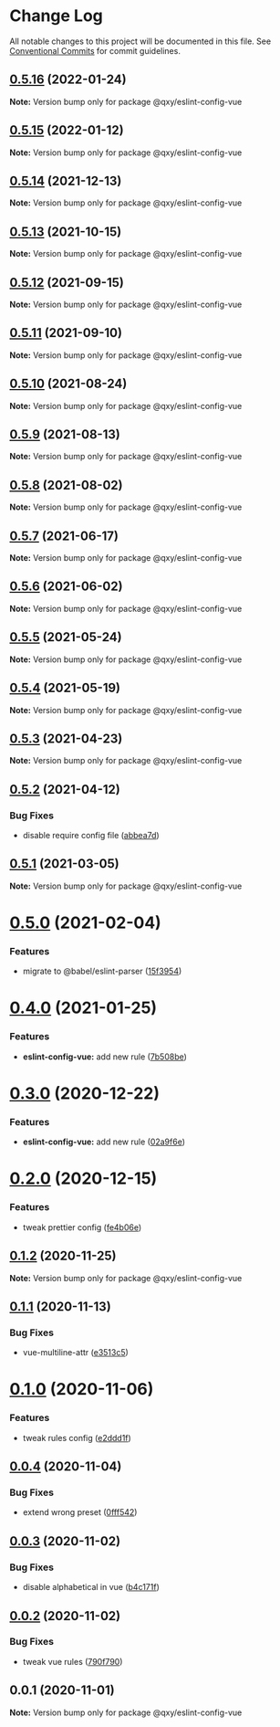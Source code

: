 # Change Log

All notable changes to this project will be documented in this file.
See [Conventional Commits](https://conventionalcommits.org) for commit guidelines.

## [0.5.16](https://github.com/qxy-fe/configs/compare/@qxy/eslint-config-vue@0.5.15...@qxy/eslint-config-vue@0.5.16) (2022-01-24)

**Note:** Version bump only for package @qxy/eslint-config-vue





## [0.5.15](https://github.com/qxy-fe/configs/compare/@qxy/eslint-config-vue@0.5.14...@qxy/eslint-config-vue@0.5.15) (2022-01-12)

**Note:** Version bump only for package @qxy/eslint-config-vue





## [0.5.14](https://github.com/qxy-fe/configs/compare/@qxy/eslint-config-vue@0.5.13...@qxy/eslint-config-vue@0.5.14) (2021-12-13)

**Note:** Version bump only for package @qxy/eslint-config-vue





## [0.5.13](https://github.com/qxy-fe/configs/compare/@qxy/eslint-config-vue@0.5.12...@qxy/eslint-config-vue@0.5.13) (2021-10-15)

**Note:** Version bump only for package @qxy/eslint-config-vue





## [0.5.12](https://github.com/qxy-fe/configs/compare/@qxy/eslint-config-vue@0.5.11...@qxy/eslint-config-vue@0.5.12) (2021-09-15)

**Note:** Version bump only for package @qxy/eslint-config-vue





## [0.5.11](https://github.com/qxy-fe/configs/compare/@qxy/eslint-config-vue@0.5.10...@qxy/eslint-config-vue@0.5.11) (2021-09-10)

**Note:** Version bump only for package @qxy/eslint-config-vue





## [0.5.10](https://github.com/qxy-fe/configs/compare/@qxy/eslint-config-vue@0.5.9...@qxy/eslint-config-vue@0.5.10) (2021-08-24)

**Note:** Version bump only for package @qxy/eslint-config-vue





## [0.5.9](https://github.com/qxy-fe/configs/compare/@qxy/eslint-config-vue@0.5.8...@qxy/eslint-config-vue@0.5.9) (2021-08-13)

**Note:** Version bump only for package @qxy/eslint-config-vue





## [0.5.8](https://github.com/qxy-fe/configs/compare/@qxy/eslint-config-vue@0.5.7...@qxy/eslint-config-vue@0.5.8) (2021-08-02)

**Note:** Version bump only for package @qxy/eslint-config-vue

## [0.5.7](https://github.com/qxy-fe/configs/compare/@qxy/eslint-config-vue@0.5.6...@qxy/eslint-config-vue@0.5.7) (2021-06-17)

**Note:** Version bump only for package @qxy/eslint-config-vue

## [0.5.6](https://github.com/qxy-fe/configs/compare/@qxy/eslint-config-vue@0.5.5...@qxy/eslint-config-vue@0.5.6) (2021-06-02)

**Note:** Version bump only for package @qxy/eslint-config-vue

## [0.5.5](https://github.com/qxy-fe/configs/compare/@qxy/eslint-config-vue@0.5.4...@qxy/eslint-config-vue@0.5.5) (2021-05-24)

**Note:** Version bump only for package @qxy/eslint-config-vue

## [0.5.4](https://github.com/qxy-fe/configs/compare/@qxy/eslint-config-vue@0.5.3...@qxy/eslint-config-vue@0.5.4) (2021-05-19)

**Note:** Version bump only for package @qxy/eslint-config-vue

## [0.5.3](https://github.com/qxy-fe/configs/compare/@qxy/eslint-config-vue@0.5.2...@qxy/eslint-config-vue@0.5.3) (2021-04-23)

**Note:** Version bump only for package @qxy/eslint-config-vue

## [0.5.2](https://github.com/qxy-fe/configs/compare/@qxy/eslint-config-vue@0.5.1...@qxy/eslint-config-vue@0.5.2) (2021-04-12)

### Bug Fixes

-   disable require config file ([abbea7d](https://github.com/qxy-fe/configs/commit/abbea7d5f750696f122be4a5e81a0b7ee23661e5))

## [0.5.1](https://github.com/qxy-fe/configs/compare/@qxy/eslint-config-vue@0.5.0...@qxy/eslint-config-vue@0.5.1) (2021-03-05)

**Note:** Version bump only for package @qxy/eslint-config-vue

# [0.5.0](https://github.com/qxy-fe/configs/compare/@qxy/eslint-config-vue@0.4.0...@qxy/eslint-config-vue@0.5.0) (2021-02-04)

### Features

-   migrate to @babel/eslint-parser ([15f3954](https://github.com/qxy-fe/configs/commit/15f3954605cd5d863e3e8516e4132fd07639f11a))

# [0.4.0](https://github.com/qxy-fe/configs/compare/@qxy/eslint-config-vue@0.3.0...@qxy/eslint-config-vue@0.4.0) (2021-01-25)

### Features

-   **eslint-config-vue:** add new rule ([7b508be](https://github.com/qxy-fe/configs/commit/7b508bebf249ca3c48ae9f371e7ed75e19d3cae6))

# [0.3.0](https://github.com/qxy-fe/configs/compare/@qxy/eslint-config-vue@0.2.0...@qxy/eslint-config-vue@0.3.0) (2020-12-22)

### Features

-   **eslint-config-vue:** add new rule ([02a9f6e](https://github.com/qxy-fe/configs/commit/02a9f6ecb5f783e2bf8c61ee4093d022a70cf0d6))

# [0.2.0](https://github.com/qxy-fe/configs/compare/@qxy/eslint-config-vue@0.1.2...@qxy/eslint-config-vue@0.2.0) (2020-12-15)

### Features

-   tweak prettier config ([fe4b06e](https://github.com/qxy-fe/configs/commit/fe4b06e8214e4c0f933f3f1283a2b0bdc046e991))

## [0.1.2](https://github.com/qxy-fe/configs/compare/@qxy/eslint-config-vue@0.1.1...@qxy/eslint-config-vue@0.1.2) (2020-11-25)

**Note:** Version bump only for package @qxy/eslint-config-vue

## [0.1.1](https://github.com/qxy-fe/configs/compare/@qxy/eslint-config-vue@0.1.0...@qxy/eslint-config-vue@0.1.1) (2020-11-13)

### Bug Fixes

-   vue-multiline-attr ([e3513c5](https://github.com/qxy-fe/configs/commit/e3513c5617433eeef3c436b481c740f0683a805c))

# [0.1.0](https://github.com/qxy-fe/configs/compare/@qxy/eslint-config-vue@0.0.4...@qxy/eslint-config-vue@0.1.0) (2020-11-06)

### Features

-   tweak rules config ([e2ddd1f](https://github.com/qxy-fe/configs/commit/e2ddd1f14cb9e2774f5c439a1f98af7ad868ce0f))

## [0.0.4](https://github.com/qxy-fe/configs/compare/@qxy/eslint-config-vue@0.0.3...@qxy/eslint-config-vue@0.0.4) (2020-11-04)

### Bug Fixes

-   extend wrong preset ([0fff542](https://github.com/qxy-fe/configs/commit/0fff542f9d54e85ae76b53faf43c30aa6639fed1))

## [0.0.3](https://github.com/qxy-fe/configs/compare/@qxy/eslint-config-vue@0.0.2...@qxy/eslint-config-vue@0.0.3) (2020-11-02)

### Bug Fixes

-   disable alphabetical in vue ([b4c171f](https://github.com/qxy-fe/configs/commit/b4c171fdbb3079700b26ce4af5c11070eb78c2e2))

## [0.0.2](https://github.com/qxy-fe/configs/compare/@qxy/eslint-config-vue@0.0.1...@qxy/eslint-config-vue@0.0.2) (2020-11-02)

### Bug Fixes

-   tweak vue rules ([790f790](https://github.com/qxy-fe/configs/commit/790f790cce1442ba96a345eefd5f25655a0fbb3f))

## 0.0.1 (2020-11-01)

**Note:** Version bump only for package @qxy/eslint-config-vue
